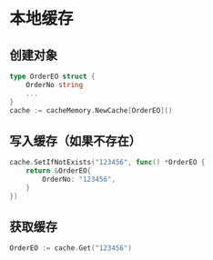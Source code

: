 # 本地缓存

## 创建对象 
```go
type OrderEO struct {
	OrderNo string
    ...
}
cache := cacheMemory.NewCache[OrderEO]()
```

## 写入缓存（如果不存在）
```go
cache.SetIfNotExists("123456", func() *OrderEO {
    return &OrderEO{
        OrderNo: "123456",
    }
})
```

## 获取缓存
```go
OrderEO := cache.Get("123456")
```